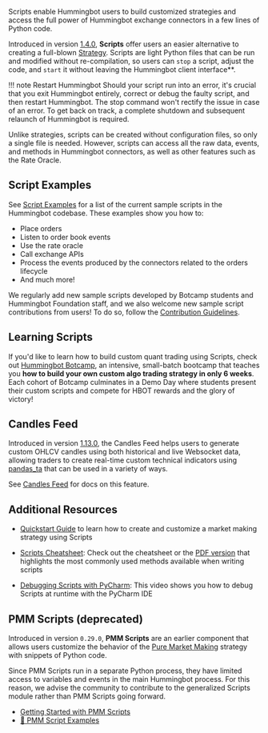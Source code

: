 Scripts enable Hummingbot users to build customized strategies and access the full power of Hummingbot exchange connectors in a few lines of Python code.

Introduced in version [1.4.0](/release-notes/1.4.0), **Scripts** offer users an easier alternative to creating a full-blown [Strategy](/strategies). Scripts are light Python files that can be run and modified without re-compilation, so users can `stop` a script, adjust the code, and `start` it without leaving the Hummingbot client interface**.

!!! note Restart Hummingbot
     Should your script run into an error, it's crucial that you exit Hummingbot entirely, correct or debug the faulty script, and then restart Hummingbot. The stop command won't rectify the issue in case of an error. To get back on track, a complete shutdown and subsequent relaunch of Hummingbot is required.

Unlike strategies, scripts can be created without configuration files, so only a single file is needed. However, scripts can access all the raw data, events, and methods in Hummingbot connectors, as well as other features such as the Rate Oracle.

## Script Examples

See [Script Examples](examples) for a list of the current sample scripts in the Hummingbot codebase. These examples show you how to:

- Place orders
- Listen to order book events
- Use the rate oracle
- Call exchange APIs
- Process the events produced by the connectors related to the orders lifecycle
- And much more!

We regularly add new sample scripts developed by Botcamp students and Hummingbot Foundation staff, and we also welcome new sample script contributions from users! To do so, follow the [Contribution Guidelines](/developers/contributions).

## Learning Scripts

If you'd like to learn how to build custom quant trading using Scripts, check out [Hummingbot Botcamp](https://hummingbot.org/botcamp), an intensive, small-batch bootcamp that teaches you **how to build your own custom algo trading strategy in only 6 weeks**. Each cohort of Botcamp culminates in a Demo Day where students present their custom scripts and compete for HBOT rewards and the glory of victory!

## Candles Feed
Introduced in version [1.13.0](/release-notes/1.13.0/#custom-ohlcv-candles), the Candles Feed helps users to generate custom OHLCV candles using both historical and live Websocket data, allowing traders to create real-time custom technical indicators using [pandas_ta](https://github.com/twopirllc/pandas-ta) that can be used in a variety of ways.

See [Candles Feed](./candles-feed.md) for docs on this feature.

## Additional Resources

- [Quickstart Guide](/quickstart) to learn how to create and customize a market making strategy using Scripts

- [Scripts Cheatsheet](/scripts/cheatsheet): Check out the cheatsheet or the [PDF version](/scripts/cheatsheet.pdf) that highlights the most commonly used methods available when writing scripts

- [Debugging Scripts with PyCharm](https://www.youtube.com/watch?v=2O6Ge25rsLk): This video shows you how to debug Scripts at runtime with the PyCharm IDE

## PMM Scripts (deprecated)

Introduced in version `0.29.0`, **PMM Scripts** are an earlier component that allows users customize the behavior of the [Pure Market Making](/strategies/pure-market-making) strategy with snippets of Python code.

Since PMM Scripts run in a separate Python process, they have limited access to variables and events in the main Hummingbot process. For this reason, we advise the community to contribute to the generalized Scripts module rather than PMM Scripts going forward.

- [Getting Started with PMM Scripts](pmm-scripts)
- [📁 PMM Script Examples](https://github.com/hummingbot/hummingbot/tree/master/pmm_scripts)
